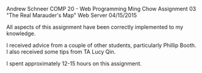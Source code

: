 Andrew Schneer
COMP 20 - Web Programming
Ming Chow
Assignment 03
"The Real Marauder's Map" Web Server
04/15/2015

All aspects of this assignment have been
correctly implemented to my knowledge.

I received advice from a couple of other
students, particularly Phillip Booth.  I
also received some tips from TA Lucy Qin.

I spent approximately 12-15 hours on this
assignment.